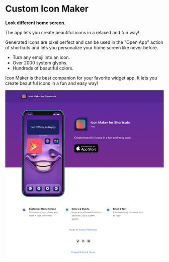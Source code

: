 # Custom Icon Maker
**Look different home screen.**

The app lets you create beautiful icons in a relaxed and fun way!

Generated icons are pixel perfect and can be used in the "Open App" action of shortcuts and lets you personalize your home screen like never before. 
- Turn any emoji into an icon. 
- Over 2000 system glyphs. 
- Hundreds of beautiful colors.

Icon Maker is the best companion for your favorite widget app. It lets you create beautiful icons in a fun and easy way! 

![Malevich Icon Maker](/assets/landing.png)
